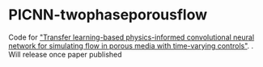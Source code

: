 # PICNN-twophaseporousflow
Code for ["Transfer learning-based physics-informed convolutional neural network for simulating flow in porous media with time-varying controls"](https://arxiv.org/abs/2310.06319). . Will release once paper published
